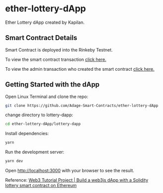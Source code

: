 # ether-lottery-dApp
Ether Lottery dApp created by Kapilan.

## Smart Contract Details
Smart Contract is deployed into the Rinkeby Testnet.

To view the smart contract transaction [click here.](https://rinkeby.etherscan.io/address/0x1a6f63aeFa9FA742D6987FeE3F3127E15442b757)

To view the admin transaction who created the smart contract [click here.](https://rinkeby.etherscan.io/address/0xD5E28d615AB9052039e57bDe6F5CbdfDDaeaD41d)

## Getting Started with the dApp
Open Linux Terminal and clone the repo:
```bash
git clone https://github.com/Adage-Smart-Contracts/ether-lottery-dApp
```

change directory to lottery-dapp:
```bash
cd ether-lottery-dApp/lottery-dapp
```

Install dependencies:
```bash
yarn
```

Run the development server:
```bash
yarn dev
```
Open [http://localhost:3000](http://localhost:3000) with your browser to see the result.

Reference: [Web3 Tutorial Project | Build a web3js dApp with a Solidity lottery smart contract on Ethereum](https://youtu.be/8ElPDw0laIo)
